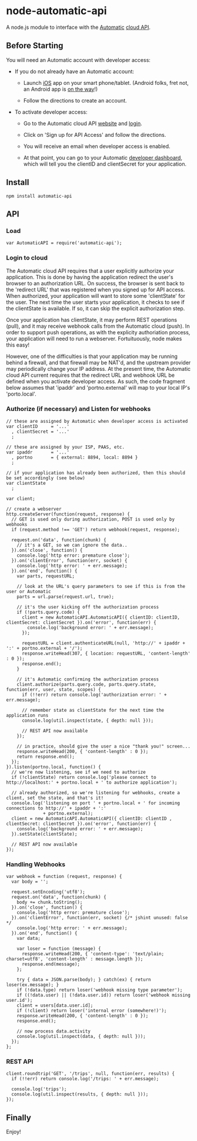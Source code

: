 node-automatic-api
==================

A node.js module to interface with the [Automatic](https://www.automatic.com/)
[cloud API](https://www.automatic.com/developer/).


Before Starting
---------------
You will need an Automatic account with developer access:

- If you do not already have an Automatic account:
    - Launch [iOS](https://itunes.apple.com/us/app/automatic/id596594365?mt=8) app on your smart phone/tablet.
(Android folks, fret not, an Android app is [on the way](http://blog.automatic.com/android-app-beta-program-update/)!)

    - Follow the directions to create an account.

- To activate developer access:
    - Go to the Automatic cloud API [website](https//www.automatic.com/developer)
and [login](https://www.automatic.com/accounts/login/?next=/developer/dashboard/).

    - Click on 'Sign up for API Access' and follow the directions.

    - You will receive an email when developer access is enabled.

    - At that point, you can go to your Automatic [developer dashboard](https://www.automatic.com/developer/dashboard/),
which will tell you the clientID and clientSecret for your application.


Install
-------

    npm install automatic-api

API
---

### Load

    var AutomaticAPI = require('automatic-api');

### Login to cloud

The Automatic cloud API requires that a user explicitly authorize your application.
This is done by having the application redirect the user's browser to an authorization URL.
On success, the browser is sent back to the 'redirect URL' that was registered when you signed up for API access.
When authorized,
your application will want to store some 'clientState' for the user.
The next time the user starts your application,
it checks to see if the clientState is available.
If so, it can skip the explicit authorization step.

Once your application has clientState, 
it may perform REST operations (pull), and it may receive webhook calls from the Automatic cloud (push).
In order to support push operations,
as with the explicity authoriation process,
your application will need to run a webserver.
Fortuituously, node makes this easy!

However,
one of the difficulties is that your application may be running behind a firewall,
and that firewall may be NAT'd,
and the upstream provider may periodically change your IP address.
At the present time,
the Automatic cloud API current requires that the redirect URL and webhook URL be defined when you activate developer access.
As such,
the code fragment below assumes that 'ipaddr' and 'portno.external' will map to your local IP's 'porto.local'.


### Authorize (if necessary) and Listen for webhooks

    // these are assigned by Automatic when developer access is activated
    var clientID     = '...'
      , clientSecret = '...'
      ;

    // these are assigned by your ISP, PAAS, etc.
    var ipaddr       = '...'
      , portno       = { external: 8894, local: 8894 }
      ;

    // if your application has already been authorized, then this should be set accordingly (see below)
    var clientState
      ;

    var client;

    // create a webserver
    http.createServer(function(request, response) {
      // GET is used only during authorization, POST is used only by webhooks
      if (request.method !== 'GET') return webhook(request, response);

      request.on('data', function(chunk) {
        // it's a GET, so we can ignore the data..
      }).on('close', function() {
        console.log('http error: premature close');
      }).on('clientError', function(err, socket) {
        console.log('http error: ' + err.message);
      }).on('end', function() {
        var parts, requestURL;

        // look at the URL's query parameters to see if this is from the user or Automatic
        parts = url.parse(request.url, true);

        // it's the user kicking off the authorization process
        if (!parts.query.code) {
          client = new AutomaticAPI.AutomaticAPI({ clientID: clientID, clientSecret: clientSecret }).on('error', function(err) {
            console.log('background error: ' + err.message);
          });

          requestURL = client.authenticateURL(null, 'http://' + ipaddr + ':' + portno.external + '/');
          response.writeHead(307, { location: requestURL, 'content-length' : 0 });
          response.end();
        }

        // it's Automatic confirming the authorization process
        client.authorize(parts.query.code, parts.query.state, function(err, user, state, scopes) {
          if (!!err) return console.log('authorization error: ' + err.message);

          // remember state as clientState for the next time the application runs
          console.log(util.inspect(state, { depth: null }));

          // REST API now available
        });

        // in practice, should give the user a nice "thank you!" screen...
        response.writeHead(200, { 'content-length' : 0 });
        return response.end();
      });
    }).listen(portno.local, function() {
      // we're now listening, see if we need to authorize
      if (!clientState) return console.log('please connect to http://localhost:' + portno.local + ' to authorize application');

      // already authorized, so we're listening for webhooks, create a client, set the state, and that's it!
      console.log('listening on port ' + portno.local + ' for incoming connections to http://' + ipaddr + ':'
                  + portno.external);
      client = new AutomaticAPI.AutomaticAPI({ clientID: clientID , clientSecret: clientSecret }).on('error', function(err) {
        console.log('background error: ' + err.message);
      }).setState(clientState);

      // REST API now available
    });

### Handling Webhooks

    var webhook = function (request, response) {
      var body = '';
    
      request.setEncoding('utf8');
      request.on('data', function(chunk) {
        body += chunk.toString();
      }).on('close', function() {
        console.log('http error: premature close');
      }).on('clientError', function(err, socket) {/* jshint unused: false */
        console.log('http error: ' + err.message);
      }).on('end', function() {
        var data;
    
        var loser = function (message) {
          response.writeHead(200, { 'content-type': 'text/plain; charset=utf8', 'content-length' : message.length });
          response.end(message);
        };
    
        try { data = JSON.parse(body); } catch(ex) { return loser(ex.message); }
        if (!data.type) return loser('webhook missing type parameter');
        if ((!data.user) || (!data.user.id)) return loser('webhook missing user.id');
        client = users[data.user.id];
        if (!client) return loser('internal error (somewhere!)');
        response.writeHead(200, { 'content-length' : 0 });
        response.end();
    
        // now process data.activity
        console.log(util.inspect(data, { depth: null }));
      });
    };

### REST API

    client.roundtrip('GET', '/trips', null, function(err, results) {
      if (!!err) return console.log('/trips: ' + err.message);

      console.log('trips');
      console.log(util.inspect(results, { depth: null }));
    });

Finally
-------

Enjoy!
